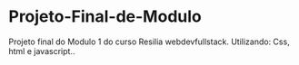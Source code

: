 # Projeto-Final-de-Modulo
Projeto final do Modulo 1 do curso Resilia webdevfullstack. Utilizando: Css, html e javascript.. 
